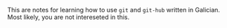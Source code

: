 This are notes for learning how to use `git` and `git-hub` written in Galician.
Most likely, you are not intereseted in this.
